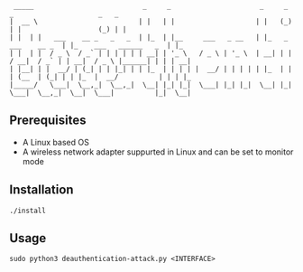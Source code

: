      _____                           _     _                      _     _                  _                     _   _   
    |  __ \                         | |   | |                    | |   (_)                | |                   (_) | |  
    | |  | |   ___    __ _   _   _  | |_  | |__     ___   _ __   | |_   _    ___    __ _  | |_    ___   ______   _  | |_ 
    | |  | |  / _ \  / _` | | | | | | __| | '_ \   / _ \ | '_ \  | __| | |  / __|  / _` | | __|  / _ \ |______| | | | __|
    | |__| | |  __/ | (_| | | |_| | | |_  | | | | |  __/ | | | | | |_  | | | (__  | (_| | | |_  |  __/          | | | |_ 
    |_____/   \___|  \__,_|  \__,_|  \__| |_| |_|  \___| |_| |_|  \__| |_|  \___|  \__,_|  \__|  \___|          |_|  \__|
                                                                                                                      
                                                                                                                      


## Prerequisites
* A Linux based OS
* A wireless network adapter suppurted in Linux and can be set to monitor mode

## Installation
```
./install
```

## Usage
```
sudo python3 deauthentication-attack.py <INTERFACE>
```
